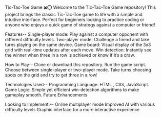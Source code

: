 Tic-Tac-Toe Game ✖️⭕
Welcome to the Tic-Tac-Toe Game repository! This project brings the classic Tic-Tac-Toe game to life with a simple and intuitive interface. Perfect for beginners looking to practice coding or anyone who enjoys a quick game of strategy against a computer or friend!

Features--
Single-player mode: Play against a computer opponent with different difficulty levels.
Two-player mode: Challenge a friend and take turns playing on the same device.
Game board: Visual display of the 3x3 grid with real-time updates after each move.
Win detection: Instantly see the winner when three in a row is achieved or know if it’s a draw.

How to Play--
Clone or download this repository.
Run the game script.
Choose between single-player or two-player mode.
Take turns choosing spots on the grid and try to get three in a row!

Technologies Used--
Programming Language: HTML , CSS, JavaScript.
Game Logic: Simple yet efficient win-detection algorithms to make gameplay smooth.
Future Enhancements

Looking to implement:--
Online multiplayer mode
Improved AI with various difficulty levels
Graphic interface for a more interactive experience
